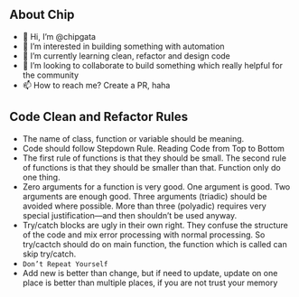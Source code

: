 ## About Chip
- 👋 Hi, I’m @chipgata
- 👀 I’m interested in building something with automation
- 🌱 I’m currently learning clean, refactor and design code
- 💞️ I’m looking to collaborate to build something which really helpful for the community
- 📫 How to reach me? Create a PR, haha

## Code Clean and Refactor Rules
- The name of class, function or variable should be meaning.
- Code should follow Stepdown Rule. Reading Code from Top to Bottom
- The first rule of functions is that they should be small. The second rule of functions is that they should be smaller than that. Function only do one thing.
- Zero arguments for a function is very good. One argument is good. Two arguments are enough good. Three arguments (triadic) should be avoided where possible. More than three (polyadic) requires very special justification—and then shouldn’t be used anyway.
- Try/catch blocks are ugly in their own right. They confuse the structure of the code and mix error processing with normal processing. So try/cactch should do on main function, the function which is called can skip try/catch.
- `Don’t Repeat Yourself`
- Add new is better than change, but if need to update, update on one place is better than multiple places, if you are not trust your memory
